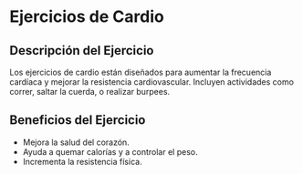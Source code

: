 # Ejercicios de Cardio

## Descripción del Ejercicio
Los ejercicios de cardio están diseñados para aumentar la frecuencia cardíaca y mejorar la resistencia cardiovascular. Incluyen actividades como correr, saltar la cuerda, o realizar burpees.

## Beneficios del Ejercicio
- Mejora la salud del corazón.
- Ayuda a quemar calorías y a controlar el peso.
- Incrementa la resistencia física.

